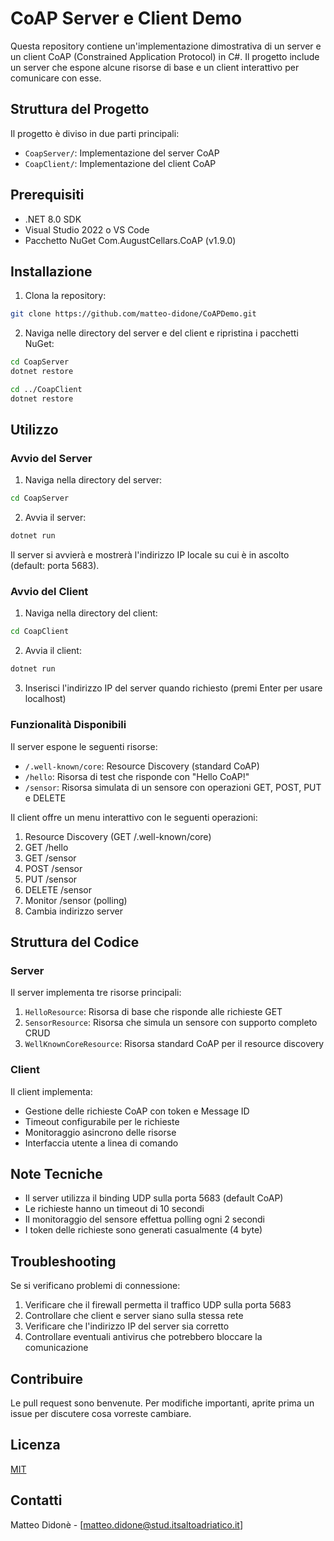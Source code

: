 # CoAP Server e Client Demo

Questa repository contiene un'implementazione dimostrativa di un server e un client CoAP (Constrained Application Protocol) in C#. Il progetto include un server che espone alcune risorse di base e un client interattivo per comunicare con esse.

## Struttura del Progetto

Il progetto è diviso in due parti principali:

- `CoapServer/`: Implementazione del server CoAP
- `CoapClient/`: Implementazione del client CoAP

## Prerequisiti

- .NET 8.0 SDK
- Visual Studio 2022 o VS Code
- Pacchetto NuGet Com.AugustCellars.CoAP (v1.9.0)

## Installazione

1. Clona la repository:
```bash
git clone https://github.com/matteo-didone/CoAPDemo.git
```

2. Naviga nelle directory del server e del client e ripristina i pacchetti NuGet:
```bash
cd CoapServer
dotnet restore

cd ../CoapClient
dotnet restore
```

## Utilizzo

### Avvio del Server

1. Naviga nella directory del server:
```bash
cd CoapServer
```

2. Avvia il server:
```bash
dotnet run
```

Il server si avvierà e mostrerà l'indirizzo IP locale su cui è in ascolto (default: porta 5683).

### Avvio del Client

1. Naviga nella directory del client:
```bash
cd CoapClient
```

2. Avvia il client:
```bash
dotnet run
```

3. Inserisci l'indirizzo IP del server quando richiesto (premi Enter per usare localhost)

### Funzionalità Disponibili

Il server espone le seguenti risorse:

- `/.well-known/core`: Resource Discovery (standard CoAP)
- `/hello`: Risorsa di test che risponde con "Hello CoAP!"
- `/sensor`: Risorsa simulata di un sensore con operazioni GET, POST, PUT e DELETE

Il client offre un menu interattivo con le seguenti operazioni:

1. Resource Discovery (GET /.well-known/core)
2. GET /hello
3. GET /sensor
4. POST /sensor
5. PUT /sensor
6. DELETE /sensor
7. Monitor /sensor (polling)
8. Cambia indirizzo server

## Struttura del Codice

### Server

Il server implementa tre risorse principali:

1. `HelloResource`: Risorsa di base che risponde alle richieste GET
2. `SensorResource`: Risorsa che simula un sensore con supporto completo CRUD
3. `WellKnownCoreResource`: Risorsa standard CoAP per il resource discovery

### Client

Il client implementa:

- Gestione delle richieste CoAP con token e Message ID
- Timeout configurabile per le richieste
- Monitoraggio asincrono delle risorse
- Interfaccia utente a linea di comando

## Note Tecniche

- Il server utilizza il binding UDP sulla porta 5683 (default CoAP)
- Le richieste hanno un timeout di 10 secondi
- Il monitoraggio del sensore effettua polling ogni 2 secondi
- I token delle richieste sono generati casualmente (4 byte)

## Troubleshooting

Se si verificano problemi di connessione:

1. Verificare che il firewall permetta il traffico UDP sulla porta 5683
2. Controllare che client e server siano sulla stessa rete
3. Verificare che l'indirizzo IP del server sia corretto
4. Controllare eventuali antivirus che potrebbero bloccare la comunicazione

## Contribuire

Le pull request sono benvenute. Per modifiche importanti, aprite prima un issue per discutere cosa vorreste cambiare.

## Licenza

[MIT](https://choosealicense.com/licenses/mit/)

## Contatti

Matteo Didonè - [matteo.didone@stud.itsaltoadriatico.it]